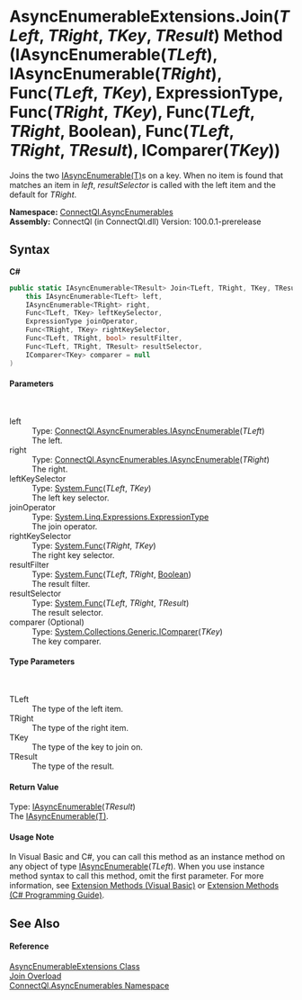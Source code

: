 # AsyncEnumerableExtensions.Join(*TLeft*, *TRight*, *TKey*, *TResult*) Method (IAsyncEnumerable(*TLeft*), IAsyncEnumerable(*TRight*), Func(*TLeft*, *TKey*), ExpressionType, Func(*TRight*, *TKey*), Func(*TLeft*, *TRight*, Boolean), Func(*TLeft*, *TRight*, *TResult*), IComparer(*TKey*))
 

Joins the two <a href="T_ConnectQl_AsyncEnumerables_IAsyncEnumerable_1">IAsyncEnumerable(T)</a>s on a key. When no item is found that matches an item in *left*, *resultSelector* is called with the left item and the default for *TRight*.

**Namespace:**&nbsp;<a href="N_ConnectQl_AsyncEnumerables">ConnectQl.AsyncEnumerables</a><br />**Assembly:**&nbsp;ConnectQl (in ConnectQl.dll) Version: 100.0.1-prerelease

## Syntax

**C#**<br />
``` C#
public static IAsyncEnumerable<TResult> Join<TLeft, TRight, TKey, TResult>(
	this IAsyncEnumerable<TLeft> left,
	IAsyncEnumerable<TRight> right,
	Func<TLeft, TKey> leftKeySelector,
	ExpressionType joinOperator,
	Func<TRight, TKey> rightKeySelector,
	Func<TLeft, TRight, bool> resultFilter,
	Func<TLeft, TRight, TResult> resultSelector,
	IComparer<TKey> comparer = null
)

```


#### Parameters
&nbsp;<dl><dt>left</dt><dd>Type: <a href="T_ConnectQl_AsyncEnumerables_IAsyncEnumerable_1">ConnectQl.AsyncEnumerables.IAsyncEnumerable</a>(*TLeft*)<br />The left.</dd><dt>right</dt><dd>Type: <a href="T_ConnectQl_AsyncEnumerables_IAsyncEnumerable_1">ConnectQl.AsyncEnumerables.IAsyncEnumerable</a>(*TRight*)<br />The right.</dd><dt>leftKeySelector</dt><dd>Type: <a href="http://msdn2.microsoft.com/en-us/library/bb549151" target="_blank">System.Func</a>(*TLeft*, *TKey*)<br />The left key selector.</dd><dt>joinOperator</dt><dd>Type: <a href="http://msdn2.microsoft.com/en-us/library/bb361179" target="_blank">System.Linq.Expressions.ExpressionType</a><br />The join operator.</dd><dt>rightKeySelector</dt><dd>Type: <a href="http://msdn2.microsoft.com/en-us/library/bb549151" target="_blank">System.Func</a>(*TRight*, *TKey*)<br />The right key selector.</dd><dt>resultFilter</dt><dd>Type: <a href="http://msdn2.microsoft.com/en-us/library/bb534647" target="_blank">System.Func</a>(*TLeft*, *TRight*, <a href="http://msdn2.microsoft.com/en-us/library/a28wyd50" target="_blank">Boolean</a>)<br />The result filter.</dd><dt>resultSelector</dt><dd>Type: <a href="http://msdn2.microsoft.com/en-us/library/bb534647" target="_blank">System.Func</a>(*TLeft*, *TRight*, *TResult*)<br />The result selector.</dd><dt>comparer (Optional)</dt><dd>Type: <a href="http://msdn2.microsoft.com/en-us/library/8ehhxeaf" target="_blank">System.Collections.Generic.IComparer</a>(*TKey*)<br />The key comparer.</dd></dl>

#### Type Parameters
&nbsp;<dl><dt>TLeft</dt><dd>The type of the left item.</dd><dt>TRight</dt><dd>The type of the right item.</dd><dt>TKey</dt><dd>The type of the key to join on.</dd><dt>TResult</dt><dd>The type of the result.</dd></dl>

#### Return Value
Type: <a href="T_ConnectQl_AsyncEnumerables_IAsyncEnumerable_1">IAsyncEnumerable</a>(*TResult*)<br />The <a href="T_ConnectQl_AsyncEnumerables_IAsyncEnumerable_1">IAsyncEnumerable(T)</a>.

#### Usage Note
In Visual Basic and C#, you can call this method as an instance method on any object of type <a href="T_ConnectQl_AsyncEnumerables_IAsyncEnumerable_1">IAsyncEnumerable</a>(*TLeft*). When you use instance method syntax to call this method, omit the first parameter. For more information, see <a href="http://msdn.microsoft.com/en-us/library/bb384936.aspx">Extension Methods (Visual Basic)</a> or <a href="http://msdn.microsoft.com/en-us/library/bb383977.aspx">Extension Methods (C# Programming Guide)</a>.

## See Also


#### Reference
<a href="T_ConnectQl_AsyncEnumerables_AsyncEnumerableExtensions">AsyncEnumerableExtensions Class</a><br /><a href="Overload_ConnectQl_AsyncEnumerables_AsyncEnumerableExtensions_Join">Join Overload</a><br /><a href="N_ConnectQl_AsyncEnumerables">ConnectQl.AsyncEnumerables Namespace</a><br />